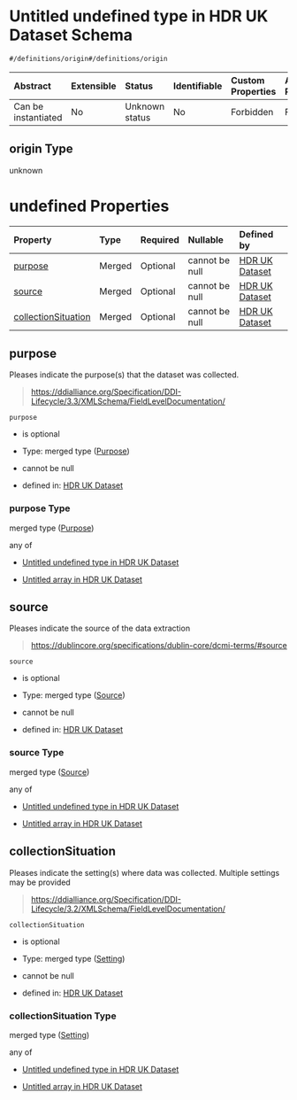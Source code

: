 # Untitled undefined type in HDR UK Dataset Schema

```txt
#/definitions/origin#/definitions/origin
```



| Abstract            | Extensible | Status         | Identifiable | Custom Properties | Additional Properties | Access Restrictions | Defined In                                                                                        |
| :------------------ | :--------- | :------------- | :----------- | :---------------- | :-------------------- | :------------------ | :------------------------------------------------------------------------------------------------ |
| Can be instantiated | No         | Unknown status | No           | Forbidden         | Forbidden             | none                | [dataset.schema.json*](../../../schema/dataset/latest/dataset.schema.json "open original schema") |

## origin Type

unknown

# undefined Properties

| Property                                    | Type   | Required | Nullable       | Defined by                                                                                                                                                                 |
| :------------------------------------------ | :----- | :------- | :------------- | :------------------------------------------------------------------------------------------------------------------------------------------------------------------------- |
| [purpose](#purpose)                         | Merged | Optional | cannot be null | [HDR UK Dataset](dataset-definitions-origin-properties-purpose.md "#/properties/provenance/origin/purpose#/definitions/origin/properties/purpose")                         |
| [source](#source)                           | Merged | Optional | cannot be null | [HDR UK Dataset](dataset-definitions-origin-properties-source.md "#/properties/provenance/origin/source#/definitions/origin/properties/source")                            |
| [collectionSituation](#collectionsituation) | Merged | Optional | cannot be null | [HDR UK Dataset](dataset-definitions-origin-properties-setting.md "#/properties/provenance/origin/collectionSituation#/definitions/origin/properties/collectionSituation") |

## purpose

Pleases indicate the purpose(s) that the dataset was collected.

> <https://ddialliance.org/Specification/DDI-Lifecycle/3.3/XMLSchema/FieldLevelDocumentation/>

`purpose`

*   is optional

*   Type: merged type ([Purpose](dataset-definitions-origin-properties-purpose.md))

*   cannot be null

*   defined in: [HDR UK Dataset](dataset-definitions-origin-properties-purpose.md "#/properties/provenance/origin/purpose#/definitions/origin/properties/purpose")

### purpose Type

merged type ([Purpose](dataset-definitions-origin-properties-purpose.md))

any of

*   [Untitled undefined type in HDR UK Dataset](dataset-definitions-origin-properties-purpose-anyof-0.md "check type definition")

*   [Untitled array in HDR UK Dataset](dataset-definitions-origin-properties-purpose-anyof-1.md "check type definition")

## source

Pleases indicate the source of the data extraction

> <https://dublincore.org/specifications/dublin-core/dcmi-terms/#source>

`source`

*   is optional

*   Type: merged type ([Source](dataset-definitions-origin-properties-source.md))

*   cannot be null

*   defined in: [HDR UK Dataset](dataset-definitions-origin-properties-source.md "#/properties/provenance/origin/source#/definitions/origin/properties/source")

### source Type

merged type ([Source](dataset-definitions-origin-properties-source.md))

any of

*   [Untitled undefined type in HDR UK Dataset](dataset-definitions-origin-properties-source-anyof-0.md "check type definition")

*   [Untitled array in HDR UK Dataset](dataset-definitions-origin-properties-source-anyof-1.md "check type definition")

## collectionSituation

Pleases indicate the setting(s) where data was collected. Multiple settings may be provided

> <https://ddialliance.org/Specification/DDI-Lifecycle/3.2/XMLSchema/FieldLevelDocumentation/>

`collectionSituation`

*   is optional

*   Type: merged type ([Setting](dataset-definitions-origin-properties-setting.md))

*   cannot be null

*   defined in: [HDR UK Dataset](dataset-definitions-origin-properties-setting.md "#/properties/provenance/origin/collectionSituation#/definitions/origin/properties/collectionSituation")

### collectionSituation Type

merged type ([Setting](dataset-definitions-origin-properties-setting.md))

any of

*   [Untitled undefined type in HDR UK Dataset](dataset-definitions-origin-properties-setting-anyof-0.md "check type definition")

*   [Untitled array in HDR UK Dataset](dataset-definitions-origin-properties-setting-anyof-1.md "check type definition")
